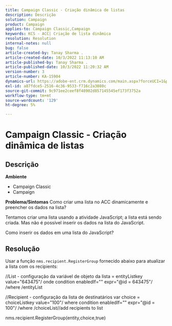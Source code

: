 ```yaml
---
title: Campaign Classic - Criação dinâmica de listas
description: Descrição
solution: Campaign
product: Campaign
applies-to: Campaign Classic,Campaign
keywords: KCS - ACC| Criação de lista dinâmica
resolution: Resolution
internal-notes: null
bug: false
article-created-by: Tanay Sharma .
article-created-date: 10/3/2022 11:13:10 AM
article-published-by: Tanay Sharma .
article-published-date: 10/3/2022 11:20:32 AM
version-number: 3
article-number: KA-15904
dynamics-url: https://adobe-ent.crm.dynamics.com/main.aspx?forceUCI=1&pagetype=entityrecord&etn=knowledgearticle&id=06e6a659-0c43-ed11-bba2-0022480868ff
exl-id: a87fdce5-2516-4c36-9533-f716c2a3080c
source-git-commit: 9c971ee2ceef8f48902d857145545ef173f3752a
workflow-type: tm+mt
source-wordcount: '129'
ht-degree: 5%

---
```


# Campaign Classic - Criação dinâmica de listas

## Descrição

<b>Ambiente</b>
- Campaign Classic
- Campaign



<b>Problema/Sintomas</b>
Como criar uma lista no ACC dinamicamente e preencher os dados na lista?

Tentamos criar uma lista usando a atividade JavaScript; a lista está sendo criada. Mas não é possível inserir os dados na lista do JavaScript.

Como inserir os dados em uma lista do JavaScript?


## Resolução


Usar a função `nms.recipient.RegisterGroup` fornecido abaixo para atualizar a lista com os recipients:



//List - configuração da variável de objeto da lista = entityListkey value=&quot;643475&quot;/ onde condition enabledIf=&quot;&quot; expr=&quot;@id = 643475&quot;/ /where /entityList



//Recipient - configuração da lista de destinatários var choice = choiceListkey value=&quot;100&quot;/ where condition enabledIf=&quot;&quot; expr=&quot;@id = 100&quot;/ /where /choiceList//add recipients to list

nms.recipient.RegisterGroup(entity,choice,true)
